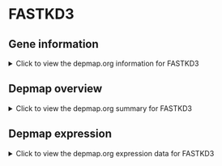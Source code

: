 <h1>FASTKD3</h1>

<h2>Gene information</h2>
<details>
  <summary>Click to view the depmap.org information for FASTKD3</summary>
  <iframe src="https://depmap.org/portal/gene/FASTKD3?tab=about" style="border:none;width:100%;height:800px"></iframe>
</details>

<h2>Depmap overview</h2>
<details>
  <summary>Click to view the depmap.org summary for FASTKD3</summary>
  <iframe src="https://depmap.org/portal/gene/FASTKD3?tab=overview" style="border:none;width:100%;height:800px"></iframe>
</details>

<h2>Depmap expression</h2>
<details>
  <summary>Click to view the depmap.org expression data for FASTKD3</summary>
  <iframe src="https://depmap.org/portal/gene/FASTKD3?tab=characterization" style="border:none;width:100%;height:800px"></iframe>
</details>


<!--
<h2>Reactome Pathway diagram</h2>
PNAME
-->



